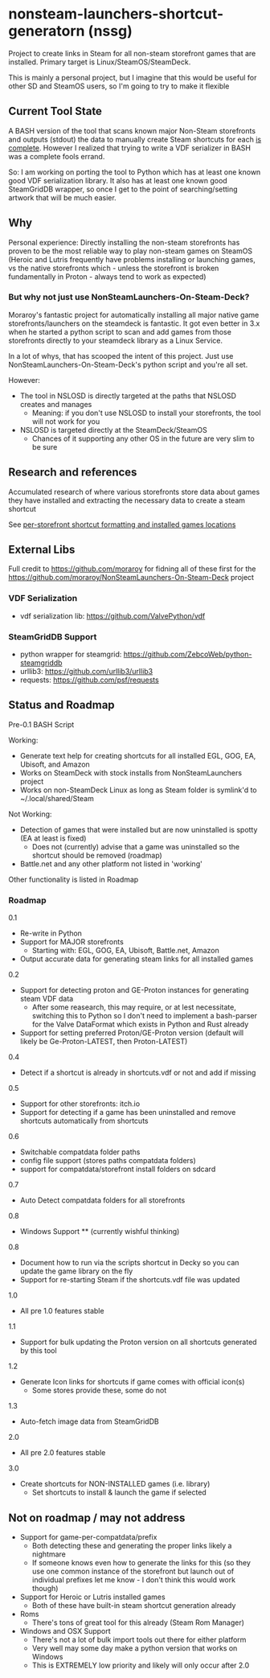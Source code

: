 # nonsteam-launchers-shortcut-generatorn (nssg)
Project to create links in Steam for all non-steam storefront games that are installed.  Primary target is Linux/SteamOS/SteamDeck.

This is mainly a personal project, but I imagine that this would be useful for other SD and SteamOS users, so I'm going to try to make it flexible

## Current Tool State
A BASH version of the tool that scans known major Non-Steam storefronts and outputs (stdout) the data to manually create Steam shortcuts for each [is complete](nssg.sh).  However I realized that trying to write a VDF serializer in BASH was a complete fools errand.

So: I am working on porting the tool to Python which has at least one known good VDF serialization library.  It also has at least one known good SteamGridDB wrapper, so once I get to the point of searching/setting artwork that will be much easier.

## Why
Personal experience: Directly installing the non-steam storefronts has proven to be the most reliable way to play non-steam games on SteamOS (Heroic and Lutris frequently have problems installing or launching games, vs the native storefronts which - unless the storefront is broken fundamentally in Proton - always tend to work as expected)

### But why not just use NonSteamLaunchers-On-Steam-Deck?
Moraroy's fantastic project for automatically installing all major native game storefronts/launchers on the steamdeck is fantastic.  It got even better in 3.x when he started a python script to scan and add games from those storefronts directly to your steamdeck library as a Linux Service.

In a lot of whys, that has scooped the intent of this project.  Just use NonSteamLaunchers-On-Steam-Deck's python script and you're all set.

However: 
* The tool in NSLOSD is directly targeted at the paths that NSLOSD creates and manages
  * Meaning: if you don't use NSLOSD to install your storefronts, the tool will not work for you
* NSLOSD is targeted directly at the SteamDeck/SteamOS
  * Chances of it supporting any other OS in the future are very slim to be sure


## Research and references
Accumulated research of where various storefronts store data about games they have installed and extracting the necessary data to create a steam shortcut

See [per-storefront shortcut formatting and installed games locations](docs/non-steam-shortcuts.md)

## External Libs
Full credit to https://github.com/moraroy for fidning all of these first for the https://github.com/moraroy/NonSteamLaunchers-On-Steam-Deck project

### VDF Serialization
* vdf serialization lib: https://github.com/ValvePython/vdf

### SteamGridDB Support
* python wrapper for steamgrid: https://github.com/ZebcoWeb/python-steamgriddb
* urllib3:  https://github.com/urllib3/urllib3
* requests: https://github.com/psf/requests


## Status and Roadmap
Pre-0.1 BASH Script

Working:
* Generate text help for creating shortcuts for all installed EGL, GOG, EA, Ubisoft, and Amazon
* Works on SteamDeck with stock installs from NonSteamLaunchers project
* Works on non-SteamDeck Linux as long as Steam folder is symlink'd to ~/.local/shared/Steam

Not Working:
- Detection of games that were installed but are now uninstalled is spotty (EA at least is fixed)
  - Does not (currently) advise that a game was uninstalled so the shortcut should be removed (roadmap)
- Battle.net and any other platform not listed in 'working'

Other functionality is listed in Roadmap

### Roadmap
0.1
- Re-write in Python
- Support for MAJOR storefronts
  - Starting with: EGL, GOG, EA, Ubisoft, Battle.net, Amazon
- Output accurate data for generating steam links for all installed games

 0.2
- Support for detecting proton and GE-Proton instances for generating steam VDF data
  - After some reasearch, this may require, or at lest necessitate, switching this to Python so I don't need to implement a bash-parser for the Valve DataFormat which exists in Python and Rust already
- Support for setting preferred Proton/GE-Proton version (default will likely be Ge-Proton-LATEST, then Proton-LATEST)

0.4
- Detect if a shortcut is already in shortcuts.vdf or not and add if missing

0.5
- Support for other storefronts: itch.io
- Support for detecting if a game has been uninstalled and remove shortcuts automatically from shortcuts

0.6
- Switchable compatdata folder paths
- config file support (stores paths compatdata folders)
- support for compatdata/storefront install folders on sdcard

0.7
- Auto Detect compatdata folders for all storefronts

0.8
- Windows Support ** (currently wishful thinking)

0.8
- Document how to run via the scripts shortcut in Decky so you can update the game library on the fly
- Support for re-starting Steam if the shortcuts.vdf file was updated

1.0
- All pre 1.0 features stable

1.1
- Support for bulk updating the Proton version on all shortcuts generated by this tool

1.2
- Generate Icon links for shortcuts if game comes with official icon(s)
  - Some stores provide these, some do not

1.3
- Auto-fetch image data from SteamGridDB

2.0
- All pre 2.0 features stable

3.0
- Create shortcuts for NON-INSTALLED games (i.e. library)
  - Set shortcuts to install & launch the game if selected

## Not on roadmap / may not address
- Support for game-per-compatdata/prefix
  - Both detecting these and generating the proper links likely a nightmare
  - If someone knows even how to generate the links for this (so they use one common instance of the storefront but launch out of individual prefixes let me know - I don't think this would work though)
- Support for Heroic or Lutris installed games
  - Both of these have built-in steam shortcut generation already
- Roms
  - There's tons of great tool for this already (Steam Rom Manager)
- Windows and OSX Support
  - There's not a lot of bulk import tools out there for either platform
  - Very well may some day make a python version that works on Windows
  - This is EXTREMELY low priority and likely will only occur after 2.0